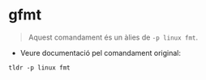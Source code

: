 # gfmt

> Aquest comandament és un àlies de `-p linux fmt`.

- Veure documentació pel comandament original:

`tldr -p linux fmt`
